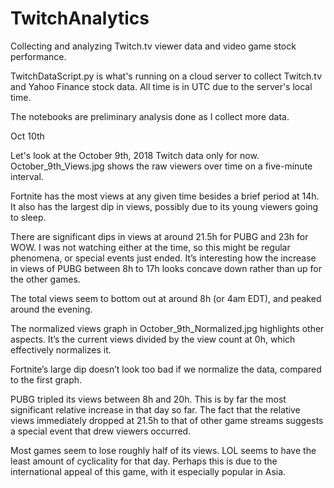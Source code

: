 # TwitchAnalytics
Collecting and analyzing Twitch.tv viewer data and video game stock performance.

TwitchDataScript.py is what's running on a cloud server to collect Twitch.tv and Yahoo Finance stock data.
All time is in UTC due to the server's local time.

The notebooks are preliminary analysis done as I collect more data.


Oct 10th

Let's look at the October 9th, 2018 Twitch data only for now. October_9th_Views.jpg shows the raw viewers over time on a five-minute interval.

Fortnite has the most views at any given time besides a brief period at 14h. It also has the largest dip in views, possibly due to its young viewers going to sleep.

There are significant dips in views at around 21.5h for PUBG and 23h for WOW. I was not watching either at the time, so this might be regular phenomena, or special events just ended. It’s interesting how the increase in views of PUBG between 8h to 17h looks concave down rather than up for the other games.

The total views seem to bottom out at around 8h (or 4am EDT), and peaked around the evening. 

The normalized views graph in October_9th_Normalized.jpg highlights other aspects. It’s the current views divided by the view count at 0h, which effectively normalizes it.

Fortnite’s large dip doesn’t look too bad if we normalize the data, compared to the first graph.

PUBG tripled its views between 8h and 20h. This is by far the most significant relative increase in that day so far. The fact that the relative views immediately dropped at 21.5h to that of other game streams suggests a special event that drew viewers occurred.

Most games seem to lose roughly half of its views. LOL seems to have the least amount of cyclicality for that day. Perhaps this is due to the international appeal of this game, with it especially popular in Asia.
